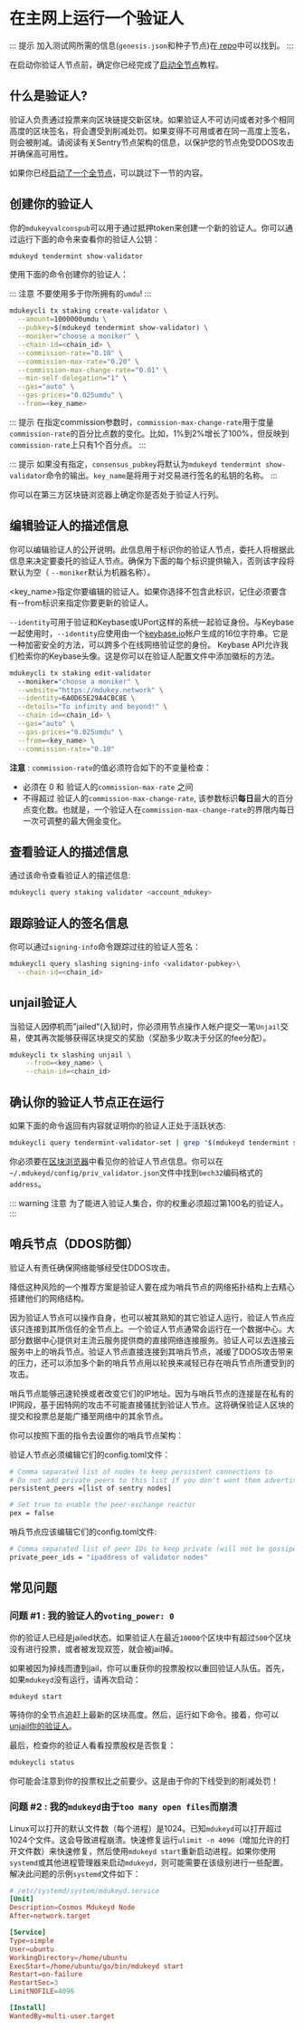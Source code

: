 # 在主网上运行一个验证人

::: 提示
加入测试网所需的信息(`genesis.json`和种子节点)在[ repo](https://github.com/mdukey/testnets)中可以找到。
:::

在启动你验证人节点前，确定你已经完成了[启动全节点](../join-testnet.md)教程。

## 什么是验证人?

验证人负责通过投票来向区块链提交新区块。如果验证人不可访问或者对多个相同高度的区块签名，将会遭受到削减处罚。如果变得不可用或者在同一高度上签名，则会被削减。请阅读有关Sentry节点架构的信息，以保护您的节点免受DDOS攻击并确保高可用性。

如果你已经[启动了一个全节点](../join-testnet.md)，可以跳过下一节的内容。

## 创建你的验证人

你的`mdukeyvalconspub`可以用于通过抵押token来创建一个新的验证人。你可以通过运行下面的命令来查看你的验证人公钥：

```bash
mdukeyd tendermint show-validator
```

使用下面的命令创建你的验证人：

::: 注意
不要使用多于你所拥有的`umdu`!
:::

```bash
mdukeycli tx staking create-validator \
  --amount=1000000umdu \
  --pubkey=$(mdukeyd tendermint show-validator) \
  --moniker="choose a moniker" \
  --chain-id=<chain_id> \
  --commission-rate="0.10" \
  --commission-max-rate="0.20" \
  --commission-max-change-rate="0.01" \
  --min-self-delegation="1" \
  --gas="auto" \
  --gas-prices="0.025umdu" \
  --from=<key_name>
```

::: 提示
在指定commission参数时，`commission-max-change-rate`用于度量`commission-rate`的百分比点数的变化。比如，1%到2%增长了100%，但反映到`commission-rate`上只有1个百分点。
:::

::: 提示
如果没有指定，`consensus_pubkey`将默认为`mdukeyd tendermint show-validator`命令的输出。`key_name`是将用于对交易进行签名的私钥的名称。
:::

你可以在第三方区块链浏览器上确定你是否处于验证人行列。

## 编辑验证人的描述信息

你可以编辑验证人的公开说明。此信息用于标识你的验证人节点，委托人将根据此信息来决定要委托的验证人节点。确保为下面的每个标识提供输入，否则该字段将默认为空（ `--moniker`默认为机器名称）。

<key_name>指定你要编辑的验证人。如果你选择不包含此标识，记住必须要含有--from标识来指定你要更新的验证人。

`--identity`可用于验证和Keybase或UPort这样的系统一起验证身份。与Keybase一起使用时，`--identity`应使用由一个[keybase.io](https://keybase.io/)帐户生成的16位字符串。它是一种加密安全的方法，可以跨多个在线网络验证您的身份。 Keybase API允许我们检索你的Keybase头像。这是你可以在验证人配置文件中添加徽标的方法。

```bash
mdukeycli tx staking edit-validator
  --moniker="choose a moniker" \
  --website="https://mdukey.network" \
  --identity=6A0D65E29A4CBC8E \
  --details="To infinity and beyond!" \
  --chain-id=<chain_id> \
  --gas="auto" \
  --gas-prices="0.025umdu" \
  --from=<key_name> \
  --commission-rate="0.10"
```

**注意** : `commission-rate`的值必须符合如下的不变量检查：

+ 必须在 0 和 验证人的`commission-max-rate` 之间
+ 不得超过 验证人的`commission-max-change-rate`, 该参数标识**每日**最大的百分点变化数。也就是，一个验证人在`commission-max-change-rate`的界限内每日一次可调整的最大佣金变化。


## 查看验证人的描述信息

通过该命令查看验证人的描述信息:

```bash
mdukeycli query staking validator <account_mdukey>
```

## 跟踪验证人的签名信息

你可以通过`signing-info`命令跟踪过往的验证人签名：

```bash
mdukeycli query slashing signing-info <validator-pubkey>\
  --chain-id=<chain_id>
```

## unjail验证人

当验证人因停机而"jailed"(入狱)时，你必须用节点操作人帐户提交一笔`Unjail`交易，使其再次能够获得区块提交的奖励（奖励多少取决于分区的fee分配）。

```bash
mdukeycli tx slashing unjail \
	--from=<key_name> \
	--chain-id=<chain_id>
```

## 确认你的验证人节点正在运行

如果下面的命令返回有内容就证明你的验证人正处于活跃状态:

```bash
mdukeycli query tendermint-validator-set | grep "$(mdukeyd tendermint show-validator)"
```

你必须要在[区块浏览器](https://scan.mdukey.org)中看见你的验证人节点信息。你可以在`~/.mdukeyd/config/priv_validator.json`文件中找到`bech32`编码格式的`address`。

::: warning 注意
为了能进入验证人集合，你的权重必须超过第100名的验证人。
:::

## 哨兵节点（DDOS防御）

验证人有责任确保网络能够经受住DDOS攻击。

降低这种风险的一个推荐方案是验证人要在成为哨兵节点的网络拓扑结构上去精心搭建他们的网络结构。

因为验证人节点可以操作自身，也可以被其熟知的其它验证人运行，验证人节点应该只连接到其所信任的全节点上。一个验证人节点通常会运行在一个数据中心。大部分数据中心提供对主流云服务提供商的直接网络连接服务。验证人可以去连接云服务中上的哨兵节点。验证人节点直接连接到其哨兵节点，减缓了DDOS攻击带来的压力，还可以添加多个新的哨兵节点用以轮换来减轻已存在哨兵节点所遭受到的攻击。

哨兵节点能够迅速轮换或者改变它们的IP地址。因为与哨兵节点的连接是在私有的IP网段，基于因特网的攻击不可能直接骚扰到验证人节点。这将确保验证人区块的提交和投票总是能广播至网络中的其余节点。

你可以按照下面的指令去设置你的哨兵节点架构：

验证人节点必须编辑它们的config.toml文件：

```bash
# Comma separated list of nodes to keep persistent connections to
# Do not add private peers to this list if you don't want them advertised
persistent_peers =[list of sentry nodes]

# Set true to enable the peer-exchange reactor
pex = false
```

哨兵节点应该编辑它们的config.toml文件:

```bash
# Comma separated list of peer IDs to keep private (will not be gossiped to other peers)
private_peer_ids = "ipaddress of validator nodes"
```

## 常见问题

### 问题 #1 : 我的验证人的`voting_power: 0`

你的验证人已经是jailed状态。如果验证人在最近`10000`个区块中有超过`500`个区块没有进行投票，或者被发现双签，就会被jail掉。

如果被因为掉线而遭到jail，你可以重获你的投票股权以重回验证人队伍。首先，如果`mdukeyd`没有运行，请再次启动：

```bash
mdukeyd start
```

等待你的全节点追赶上最新的区块高度。然后，运行如下命令。接着，你可以[unjail你的验证人]()。

最后，检查你的验证人看看投票股权是否恢复：

```bash
mdukeycli status
```

你可能会注意到你的投票权比之前要少。这是由于你的下线受到的削减处罚！


### 问题 #2 : 我的`mdukeyd`由于`too many open files`而崩溃

Linux可以打开的默认文件数（每个进程）是1024。已知`mdukeyd`可以打开超过1024个文件。这会导致进程崩溃。快速修复运行`ulimit -n 4096`（增加允许的打开文件数）来快速修复，然后使用`mdukeyd start`重新启动进程。如果你使用`systemd`或其他进程管理器来启动`mdukeyd`，则可能需要在该级别进行一些配置。解决此问题的示例`systemd`文件如下：

```toml
# /etc/systemd/system/mdukeyd.service
[Unit]
Description=Cosmos Mdukeyd Node
After=network.target

[Service]
Type=simple
User=ubuntu
WorkingDirectory=/home/ubuntu
ExecStart=/home/ubuntu/go/bin/mdukeyd start
Restart=on-failure
RestartSec=3
LimitNOFILE=4096

[Install]
WantedBy=multi-user.target
```

